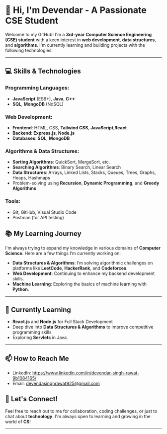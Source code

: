 # 👋 Hi, I'm Devendar - A Passionate CSE Student

Welcome to my GitHub! I'm a **3rd-year Computer Science Engineering (CSE) student** with a keen interest in **web development**, **data structures**, and **algorithms**. I'm currently learning and building projects with the following technologies:

---

## 💻 Skills & Technologies

### Programming Languages:
- **JavaScript** (ES6+), **Java**, **C++**
- **SQL**, **MongoDB** (NoSQL)

### Web Development:
- **Frontend**: HTML, CSS, **Tailwind CSS**, **JavaScript**,**React**
- **Backend**: **Express.js**, **Node.js**
- **Databases**: **SQL**, **MongoDB**

### Algorithms & Data Structures:
- **Sorting Algorithms**: QuickSort, MergeSort, etc.
- **Searching Algorithms**: Binary Search, Linear Search
- **Data Structures**: Arrays, Linked Lists, Stacks, Queues, Trees, Graphs, Heaps, Hashmaps
- Problem-solving using **Recursion**, **Dynamic Programming**, and **Greedy Algorithms**

### Tools:
- Git, GitHub, Visual Studio Code
- Postman (for API testing)


## 📚 My Learning Journey

I'm always trying to expand my knowledge in various domains of **Computer Science**. Here are a few things I’m currently working on:
- **Data Structures & Algorithms**: I’m solving algorithmic challenges on platforms like **LeetCode**, **HackerRank**, and **Codeforces**.
- **Web Development**: Continuing to enhance my backend development skills.
- **Machine Learning**: Exploring the basics of machine learning with **Python**.


---

## 🌱 Currently Learning
- **React.js** and **Node.js** for Full Stack Development
- Deep dive into **Data Structures & Algorithms** to improve competitive programming skills
- Exploring **Servlets** in Java.

---

## 📫 How to Reach Me

- LinkedIn: https://www.linkedin.com/in/devendar-singh-rawat-9b1084165/
- Email: devendasinghrawat925@gmail.com


## 💬 Let's Connect!
Feel free to reach out to me for collaboration, coding challenges, or just to chat about **technology**. I'm always open to learning and growing in the world of **CS**!

---
